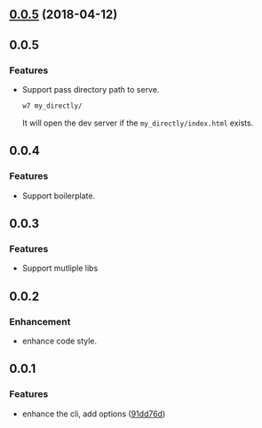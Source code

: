 <a name="0.0.5"></a>
## [0.0.5](https://github.com/ULIVZ/dev-server/compare/v0.0.4...v0.0.5) (2018-04-12)



## 0.0.5

### Features

- Support pass directory path to serve.

  ```bash
  w7 my_directly/
  ```
  
  It will open the dev server if the `my_directly/index.html` exists.

## 0.0.4

### Features

- Support boilerplate.

## 0.0.3

### Features

- Support mutliple libs

## 0.0.2

### Enhancement 

- enhance code style.

## 0.0.1

### Features

* enhance the cli, add options ([91dd76d](https://github.com/ULIVZ/dev-server/commit/91dd76d))



